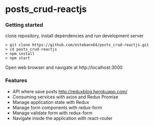 # posts_crud-reactjs

### Getting started

clone repository, install dependencies and run development server

```
> git clone https://github.com/estebanx64/posts_crud-reactjs.git
> cd posts_crud-reactjs
> npm install
> npm start
```

Open web browser and navigate at http://localhost:3000

### Features

- API where save posts http://reduxblog.herokuapp.com/
- Consuming services with axios and Redux Promise
- Manage application state with Redux
- Manage form components with redux-form
- Manage validate form with redux-form
- Navigate inside the application with react-router
